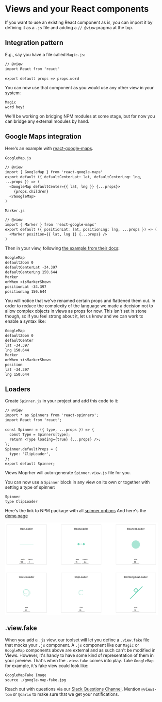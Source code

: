 # Views and your React components
If you want to use an existing React component as is, you can import it by
defining it as a `.js` file and adding a `// @view` pragma at the top.

## Integration pattern

E.g., say you have a file called `Magic.js`:

```
// @view
import React from 'react'

export default props => props.word
```

You can now use that component as you would use any other view in your system:

```
Magic
word hey!
```

We'll be working on bridging NPM modules at some stage, but for now you can
bridge any external modules by hand. 

## Google Maps integration

Here's an example with
[react-google-maps](https://tomchentw.github.io/react-google-maps/).

`GoogleMap.js`
```
// @view
import { GoogleMap } from 'react-google-maps'
export default ({ defaultCenterLat: lat, defaultCenterLng: lng, ...props }) => (
  <GoogleMap defaultCenter={{ lat, lng }} {...props}>
    {props.children}
  </GoogleMap>
)
```

`Marker.js`
```
// @view
import { Marker } from 'react-google-maps'
export default ({ positionLat: lat, positionLng: lng, ...props }) => (
  <Marker position={{ lat, lng }} {...props} />
)
```

Then in your view, following [the example from their docs](https://tomchentw.github.io/react-google-maps/#usage--configuration):

```views
GoogleMap
defaultZoom 0
defaultCenterLat -34.397
defaultCenterLng 150.644
Marker
onWhen <isMarkerShown
positionLat -34.397
positionLng 150.644
```

You will notice that we've renamed certain props and flattened them out. In
order to reduce the complexity of the language we made a decision not to allow
complex objects in views as props for now. This isn't set in stone though, so if
you feel strong about it, let us know and we can work to enable a syntax like:
```views
GoogleMap
defaultZoom 0
defaultCenter
lat -34.397
lng 150.644
Marker
onWhen <isMarkerShown
position
lat -34.397
lng 150.644
```

## Loaders

Create `Spinner.js` in your project and add this code to it:

```
// @view
import * as Spinners from 'react-spinners';
import React from 'react';

const Spinner = ({ type, ...props }) => {
  const Type = Spinners[type];
  return <Type loading={true} {...props} />;
};
Spinner.defaultProps = {
  type: 'ClipLoader',
};
export default Spinner;
```

Views Moprher will auto-generate `Spinner.view.js` file for you.

You can now use a `Spinner` block in any view on its own or together with setting a type of spinner:
```
Spinner
type ClipLoader
```

Here's the link to NPM package with all [spinner options](https://www.npmjs.com/package/react-spinners)
And here's the [demo page](http://www.davidhu.io/react-spinners/)

![Some spinners examples](spinners-examples.png)

## .view.fake

When you add a `.js` view, our toolset will let you define a `.view.fake` file
that mocks your `.js` component. A `.js` component like our `Magic` or
`GoogleMap` components above are external and as such can't be modified in
Views. However, it's handy to have some kind of representation of them in your
preview. That's when the `.view.fake` comes into play. Take `GoogleMap` for
example, it's fake view could look like:

```
GoogleMapFake Image
source ./google-map-fake.jpg
```

Reach out with questions via our [Slack Questions Channel](https://slack.viewsdx.com/).
Mention `@views-tom` or `@dario` to make sure that we get your notifications.
